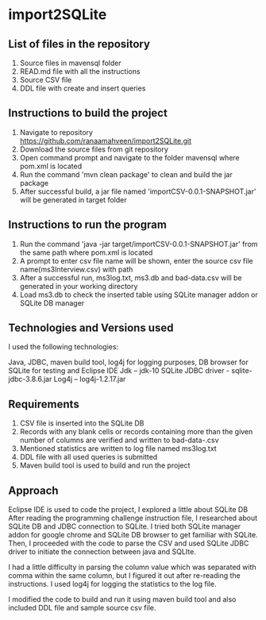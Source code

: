 # import2SQLite
List of files in the repository
-----------------------------------------------------------------------------------------------------------------------
1. Source files in mavensql folder
2. READ.md file with all the instructions
3. Source CSV file 
4. DDL file with create and insert queries

Instructions to build the project
-----------------------------------------------------------------------------------------------------------------------
1. Navigate to repository https://github.com/ranaamahveen/import2SQLite.git 
2. Download the source files from git repository 
3. Open command prompt and navigate to the folder mavensql where pom.xml is located
4. Run the command 'mvn clean package' to clean and build the jar package
5. After successful build, a jar file named 'importCSV-0.0.1-SNAPSHOT.jar' will be generated in target folder

Instructions to run the program
-----------------------------------------------------------------------------------------------------------------------
1. Run the command 'java -jar target/importCSV-0.0.1-SNAPSHOT.jar' from the same path where pom.xml is located
2. A prompt to enter csv file name will be shown, enter the source csv file name(ms3Interview.csv) with path
3. After a successful run, ms3log.txt, ms3.db and bad-data<time-stamp>.csv will be generated in your working directory
4. Load ms3.db to check the inserted table using SQLite manager addon or SQLite DB manager

Technologies and Versions used
----------------------------------------
I used the following technologies:

Java, JDBC, maven build tool, log4j for logging purposes, DB browser for SQLite for testing and Eclipse IDE
Jdk – jdk-10
SQLite JDBC driver - sqlite-jdbc-3.8.6.jar
Log4j – log4j-1.2.17.jar

Requirements
------------------------------------------------

1. CSV file is inserted into the SQLite DB
2. Records with any blank cells or records containing more than the given number of columns are verified and written to bad-data-<timestamp>.csv
3. Mentioned statistics are written to log file named ms3log.txt
4. DDL file with all used queries is submitted
5. Maven build tool is used to build and run the project

Approach
---------------------------------------------

Eclipse IDE is used to code the project, I explored a little about SQLite DB 
After reading the programming challenge instruction file, I researched about SQLite DB and JDBC connection to SQLite. I tried both SQLite manager addon for google chrome and SQLite DB browser to get familiar with SQLite. Then, I proceeded with the code to parse the CSV and used SQLite JDBC driver to initiate the connection between java and SQLIte.

I had a little difficulty in parsing the column value which was separated with comma within the same column, but I figured it out after re-reading the instructions. I used log4j for logging the statistics to the log file.

I modified the code to build and run it using maven build tool and also included DDL file and sample source csv file.

